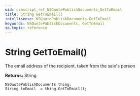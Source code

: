 ```yaml
---
uid: crmscript_ref_NSQuotePublishDocuments_GetToEmail
title: String GetToEmail()
intellisense: NSQuotePublishDocuments.GetToEmail
keywords: NSQuotePublishDocuments, GetToEmail
so.topic: reference
---
```


# String GetToEmail()

The email address of the recipient, taken from the sale's person

**Returns:** String

```crmscript
NSQuotePublishDocuments thing;
String toEmail  = thing.GetToEmail();
```

